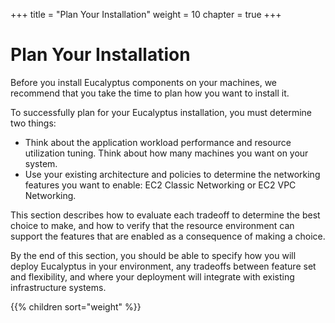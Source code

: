 +++
title = "Plan Your Installation"
weight = 10
chapter = true
+++


# Plan Your Installation
Before you install Eucalyptus components on your machines, we recommend that you take the time to plan how you want to install it.

To successfully plan for your Eucalyptus installation, you must determine two things:

* Think about the application workload performance and resource utilization tuning. Think about how many machines you want on your system. 
* Use your existing architecture and policies to determine the networking features you want to enable: EC2 Classic Networking or EC2 VPC Networking.

This section describes how to evaluate each tradeoff to determine the best choice to make, and how to verify that the resource environment can support the features that are enabled as a consequence of making a choice.

By the end of this section, you should be able to specify how you will deploy Eucalyptus in your environment, any tradeoffs between feature set and flexibility, and where your deployment will integrate with existing infrastructure systems.

{{% children sort="weight" %}}
